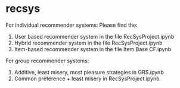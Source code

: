 # recsys
For individual recommender systems:
Please find the:
   <ol>
   <li>User based recommender system in the file RecSysProject.ipynb </li>
   <li>Hybrid recommender system in the file RecSysProject.ipynb </li>
   <li>Item-based recommender system in the file Item Base CF.ipynb </li>
   </ol>
For group recommender systems:
   <ol>
   <li>Additive, least misery, most pleasure strategies in GRS.ipynb </li>
   <li> Common preference + least misery in RecSysProject.ipynb </li>
   </ol>
